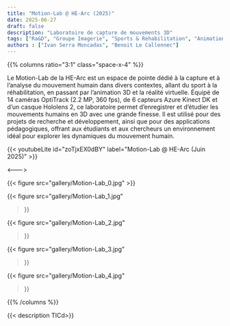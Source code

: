 ```yaml
---
title: "Motion-Lab @ HE-Arc (2025)"
date: 2025-06-27
draft: false
description: "Laboratoire de capture de mouvements 3D"
tags: ["Ra&D", "Groupe Imagerie", "Sports & Rehabilitation", "Animation 3D"]
authors : ["Ivan Serra Moncadas", "Benoit Le Callennec"]
---
```


{{% columns ratio="3:1" class="space-x-4" %}} <!-- begin columns block -->

Le Motion-Lab de la HE-Arc est un espace de pointe dédié à la capture et à l’analyse du mouvement humain dans divers contextes, allant du sport à la réhabilitation, en passant par l’animation 3D et la réalité virtuelle.
Équipé de 14 caméras OptiTrack (2.2 MP, 360 fps), de 6 capteurs Azure Kinect DK et d’un casque Hololens 2, ce laboratoire permet d’enregistrer et d’étudier les mouvements humains en 3D avec une grande finesse.
Il est utilisé pour des projets de recherche et développement, ainsi que pour des applications pédagogiques, offrant aux étudiants et aux chercheurs un environnement idéal pour explorer les dynamiques du mouvement humain.

{{< youtubeLite id="zoTjxEX0dBY" label="Motion-Lab @ HE-Arc (Juin 2025)" >}}

<---> <!-- magic separator, between columns -->

<div class="[&>figure]:my-4">
{{< figure
src="gallery/Motion-Lab_0.jpg"
>}}

{{< figure
src="gallery/Motion-Lab_1.jpg"
>}}

{{< figure
src="gallery/Motion-Lab_2.jpg"
>}}

{{< figure
src="gallery/Motion-Lab_3.jpg"
>}}

{{< figure
src="gallery/Motion-Lab_4.jpg"
>}}
</div>

{{% /columns %}}

{{< description TICd>}}
